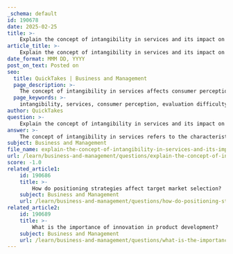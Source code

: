 ```yaml
---
_schema: default
id: 190678
date: 2025-02-25
title: >-
    Explain the concept of intangibility in services and its impact on consumer perception.
article_title: >-
    Explain the concept of intangibility in services and its impact on consumer perception.
date_format: MMM DD, YYYY
post_on_text: Posted on
seo:
  title: QuickTakes | Business and Management
  page_description: >-
    The concept of intangibility in services affects consumer perception by creating evaluation difficulties, necessitating the use of tangible cues, fostering emotional connections, influencing risk mitigation strategies, and impacting overall customer satisfaction.
  page_keywords: >-
    intangibility, services, consumer perception, evaluation difficulty, tangible cues, emotional connection, risk mitigation, service quality, brand trust, customer satisfaction
author: QuickTakes
question: >-
    Explain the concept of intangibility in services and its impact on consumer perception.
answer: >-
    The concept of intangibility in services refers to the characteristic that services cannot be seen, touched, or owned before they are purchased. This fundamental aspect of services presents unique challenges for both consumers and service providers.\n\n### Impact on Consumer Perception\n\n1. **Evaluation Difficulty**: Because services are intangible, consumers often find it challenging to assess the quality of a service prior to consumption. Unlike physical products, which can be examined and compared, services lack a tangible form that can be evaluated. This uncertainty can lead to hesitation or anxiety about making a purchase.\n\n2. **Use of Tangible Cues**: To mitigate the challenges posed by intangibility, service providers often employ tangible cues to create a perception of quality. These cues can include:\n   - **Physical Environment**: The ambiance and decor of a service location (e.g., a restaurant or hotel) can influence consumer perceptions. High-quality furnishings and a well-maintained environment can suggest a higher level of service quality.\n   - **Employee Appearance**: The professionalism and appearance of staff can also serve as indicators of service quality. Uniforms, grooming, and demeanor can all contribute to consumer confidence in the service being offered.\n   - **Branding**: Strong branding can help establish trust and credibility. A well-known brand may evoke a sense of reliability and quality, even in the absence of tangible evidence.\n\n3. **Emotional Connection**: Intangibility can also lead to a stronger emotional connection between consumers and service providers. Since services often involve personal interactions (e.g., in hospitality or healthcare), the emotional experience can significantly influence consumer satisfaction and loyalty. Positive interactions can enhance the perceived value of the service, while negative experiences can have a lasting impact.\n\n4. **Risk Mitigation**: Consumers may seek to reduce perceived risk associated with intangible services by relying on recommendations, reviews, and testimonials. Word-of-mouth and online reviews can play a crucial role in shaping consumer perceptions and influencing purchasing decisions.\n\n5. **Service Guarantees**: Some service providers offer guarantees or warranties to alleviate concerns about intangibility. By providing assurances about the quality of their service, providers can enhance consumer confidence and encourage purchases.\n\nIn summary, the intangibility of services significantly impacts consumer perception by creating challenges in evaluating quality, necessitating the use of tangible cues, fostering emotional connections, and influencing risk mitigation strategies. Service providers must be aware of these dynamics and strategically manage their offerings to enhance consumer trust and satisfaction.
subject: Business and Management
file_name: explain-the-concept-of-intangibility-in-services-and-its-impact-on-consumer-perception.md
url: /learn/business-and-management/questions/explain-the-concept-of-intangibility-in-services-and-its-impact-on-consumer-perception
score: -1.0
related_article1:
    id: 190686
    title: >-
        How do positioning strategies affect target market selection?
    subject: Business and Management
    url: /learn/business-and-management/questions/how-do-positioning-strategies-affect-target-market-selection
related_article2:
    id: 190689
    title: >-
        What is the importance of innovation in product development?
    subject: Business and Management
    url: /learn/business-and-management/questions/what-is-the-importance-of-innovation-in-product-development
---
```


&nbsp;